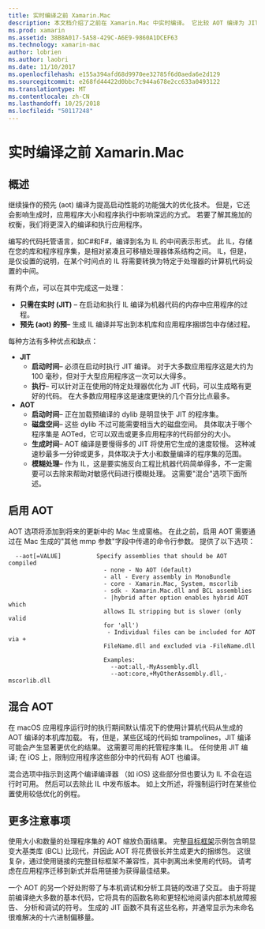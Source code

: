 ```yaml
---
title: 实时编译之前 Xamarin.Mac
description: 本文档介绍了之前在 Xamarin.Mac 中实时编译。 它比较 AOT 编译为 JIT 编译，介绍如何启用 AOT，并介绍了混合 AOT。
ms.prod: xamarin
ms.assetid: 38B8A017-5A58-429C-A6E9-9860A1DCEF63
ms.technology: xamarin-mac
author: lobrien
ms.author: laobri
ms.date: 11/10/2017
ms.openlocfilehash: e155a394afd68d9970ee32785f6d0aeda6e2d129
ms.sourcegitcommit: e268fd44422d0bbc7c944a678e2cc633a0493122
ms.translationtype: MT
ms.contentlocale: zh-CN
ms.lasthandoff: 10/25/2018
ms.locfileid: "50117248"
---
```

# <a name="xamarinmac-ahead-of-time-compilation"></a>实时编译之前 Xamarin.Mac

## <a name="overview"></a>概述

继续操作的预先 (aot) 编译为提高启动性能的功能强大的优化技术。 但是，它还会影响生成时，应用程序大小和程序执行中影响深远的方式。 若要了解其施加的权衡，我们将更深入的编译和执行应用程序。

编写的代码托管语言，如C#和F#，编译到名为 IL 的中间表示形式。 此 IL，存储在您的库和程序程序集，是相对紧凑且可移植处理器体系结构之间。 IL，但是，是仅设置的说明，在某个时间点的 IL 将需要转换为特定于处理器的计算机代码设置的中间。

有两个点，可以在其中完成这一处理：

- **只需在实时 (JIT)** – 在启动和执行 IL 编译为机器代码的内存中应用程序的过程。
- **预先 (aot) 的预**– 生成 IL 编译并写出到本机库和应用程序捆绑包中存储过程。

每种方法有多种优点和缺点：

- **JIT**
  - **启动时间**– 必须在启动时执行 JIT 编译。 对于大多数应用程序这是大约为 100 毫秒，但对于大型应用程序这一次可以大得多。
  - **执行**– 可以针对正在使用的特定处理器优化为 JIT 代码，可以生成略有更好的代码。 在大多数应用程序这是速度更快的几个百分比点最多。
- **AOT**
  - **启动时间**– 正在加载预编译的 dylib 是明显快于 JIT 的程序集。
  - **磁盘空间**– 这些 dylib 不过可能需要相当大的磁盘空间。 具体取决于哪个程序集是 AOTed，它可以双击或更多应用程序的代码部分的大小。
  - **生成时间**– AOT 编译是要慢得多的 JIT 将使用它生成的速度较慢。 这种减速秒最多一分钟或更多，具体取决于大小和数量编译的程序集的范围。
  - **模糊处理**– 作为 IL，这是要实施反向工程比机器代码简单得多，不一定需要可以去除来帮助对敏感代码进行模糊处理。 这需要"混合"选项下面所述。

## <a name="enabling-aot"></a>启用 AOT

AOT 选项将添加到将来的更新中的 Mac 生成窗格。 在此之前，启用 AOT 需要通过在 Mac 生成的"其他 mmp 参数"字段中传递的命令行参数。 提供了以下选项：


      --aot[=VALUE]          Specify assemblies that should be AOT compiled
                               - none - No AOT (default)
                               - all - Every assembly in MonoBundle
                               - core - Xamarin.Mac, System, mscorlib
                               - sdk - Xamarin.Mac.dll and BCL assemblies
                               - |hybrid after option enables hybrid AOT which
                               allows IL stripping but is slower (only valid
                               for 'all')
                                - Individual files can be included for AOT via +
                               FileName.dll and excluded via -FileName.dll

                               Examples:
                                 --aot:all,-MyAssembly.dll
                                 --aot:core,+MyOtherAssembly.dll,-mscorlib.dll



## <a name="hybrid-aot"></a>混合 AOT

在 macOS 应用程序运行时的执行期间默认情况下的使用计算机代码从生成的 AOT 编译的本机库加载。 有，但是，某些区域的代码如 trampolines，JIT 编译可能会产生显著更优化的结果。 这需要可用的托管程序集 IL。 任何使用 JIT 编译; 在 iOS 上，限制应用程序这些部分中的代码有 AOT 也编译。

混合选项中指示到这两个编译编译器 （如 iOS) 这些部分但也要认为 IL 不会在运行时可用。 然后可以去除此 IL 中发布版本。 如上文所述，将强制运行时在某些位置使用较低优化的例程。

## <a name="further-considerations"></a>更多注意事项

使用大小和数量的处理程序集的 AOT 缩放负面结果。 完整[目标框架](~/mac/platform/target-framework.md)示例包含明显变大基类库 (BCL) 比现代，并因此 AOT 将花费很长并生成更大的捆绑包。 这很复杂，通过使用链接的完整目标框架不兼容性，其中剥离出未使用的代码。 请考虑在应用程序迁移到新式并启用链接为获得最佳结果。

一个 AOT 的另一个好处附带了与本机调试和分析工具链的改进了交互。 由于将提前编译绝大多数的基本代码，它将具有的函数名称和更轻松地阅读内部本机故障报告、 分析和调试的符号。 生成的 JIT 函数不具有这些名称，并通常显示为未命名很难解决的十六进制偏移量。
